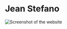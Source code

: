 # Jean Stefano

![Screenshot of the website](https://github.com/scottwillmoore/jean-stefano/assets/9512557/3274c460-f4df-40ba-ae74-d3a68d54616d)
